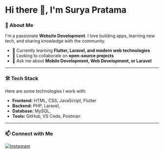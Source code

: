 # Hi there 👋, I'm Surya Pratama

### 🚀 About Me
I'm a passionate **Website Development**. I love building apps, learning new tech, and sharing knowledge with the community.

- 🌱 Currently learning **Flutter, Laravel, and modern web technologies**
- 👯 Looking to collaborate on **open-source projects**
- 💬 Ask me about **Mobile Development, Web Development, or Laravel**


---

### 🛠 Tech Stack
Here are some technologies I work with:

- **Frontend:** HTML, CSS, JavaScript, Flutter
- **Backend:** PHP, Laravel, 
- **Database:** MySQL,
- **Tools:** GitHub, VS Code, Postman

---

### 📫 Connect with Me
[![Instagram](https://img.shields.io/badge/Instagram-E4405F?style=flat-square&logo=instagram&logoColor=white)](https://instagram.com/bangsuryapratama)
